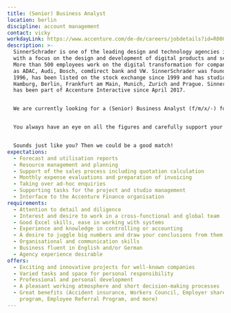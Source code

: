 ```yaml
---
title: (Senior) Business Analyst
location: berlin
discipline: account management
contact: vicky
workdayLink: https://www.accenture.com/de-de/careers/jobdetails?id=R00028389_de&title=(Senior)+Business+Analyst+(f%2fm%2fd%2f-)+%7c+SinnerSchrader
description: >-
  SinnerSchrader is one of the leading design and technology agencies in Europe
  with a focus on the design and development of digital products and services.
  More than 500 employees work on the digital transformation for companies such
  as ADAC, Audi, Bosch, comdirect bank and VW. SinnerSchrader was founded in
  1996, has been listed on the stock exchange since 1999 and has studios in
  Hamburg, Berlin, Frankfurt am Main, Munich, Zurich and Prague. SinnerSchrader
  has been part of Accenture Interactive since April 2017.


  We are currently looking for a (Senior) Business Analyst (f/m/x/-) for our Berlin office. 


  You always have an eye on all the figures and carefully support your project managers in the studios in preparing the monthly financial statements. You are interested in project controlling, costing and administration. Controlling reports, forecast planning and accounting are your world and you would describe your way of working as accurate? At the same time, you like to take on ad hoc requests and the creation of reports.


  Sounds just like you? Then we could be a good match!
expectations:
  - Forecast and utilisation reports
  - Resource management and planning
  - Support of the sales process including quotation calculation
  - Monthly expense evaluations and preparation of invoicing
  - Taking over ad-hoc enquiries
  - Supporting tasks for the project and studio management
  - Interface to the Accenture Finance organisation
requirements:
  - Attention to detail and diligence
  - Interest and desire to work in a cross-functional and global team
  - Good Excel skills, ease in working with systems
  - Experience and knowledge in controlling or accounting
  - A desire to juggle big numbers and draw your conclusions from them
  - Organisational and communication skills
  - Business fluent in English and/or German
  - Agency experience desirable
offers:
  - Exciting and innovative projects for well-known companies
  - Varied tasks and space for personal responsibility
  - Professional and personal development
  - A pleasant working atmosphere and short decision-making processes
  - Great benefits (Accident insurance, Workers Council, Employer share purchase
    program, Employee Referral Program, and more)
---
```


